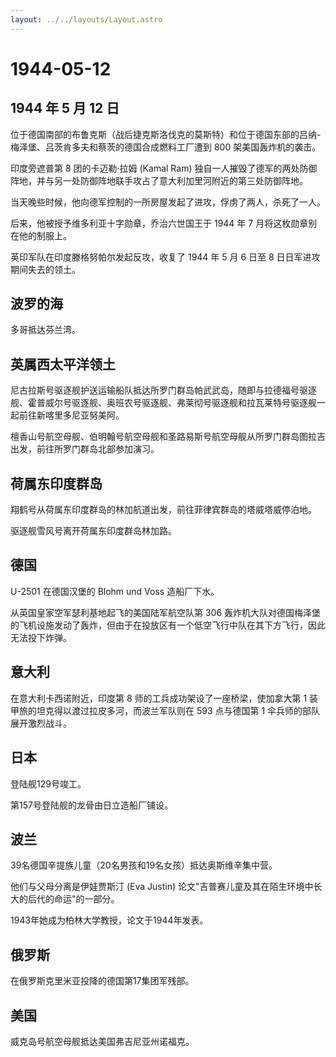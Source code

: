 ```yaml
---
layout: ../../layouts/Layout.astro
---
```


# 1944-05-12

## 1944 年 5 月 12 日

位于德国南部的布鲁克斯（战后捷克斯洛伐克的莫斯特）和位于德国东部的吕纳-梅泽堡、吕茨肯多夫和蔡茨的德国合成燃料工厂遭到
800 架美国轰炸机的袭击。

印度旁遮普第 8 团的卡迈勒·拉姆 (Kamal Ram)
独自一人摧毁了德军的两处防御阵地，并与另一处防御阵地联手攻占了意大利加里河附近的第三处防御阵地。

当天晚些时候，他向德军控制的一所房屋发起了进攻，俘虏了两人，杀死了一人。

后来，他被授予维多利亚十字勋章，乔治六世国王于 1944 年 7
月将这枚勋章别在他的制服上。

英印军队在印度滕格努帕尔发起反攻，收复了 1944 年 5 月 6 日至 8
日日军进攻期间失去的领土。

## 波罗的海

多哥抵达芬兰湾。

## 英属西太平洋领土

尼古拉斯号驱逐舰护送运输船队抵达所罗门群岛帕武武岛，随即与拉德福号驱逐舰、霍普威尔号驱逐舰、奥班农号驱逐舰、弗莱彻号驱逐舰和拉瓦莱特号驱逐舰一起前往新喀里多尼亚努美阿。

檀香山号航空母舰、伯明翰号航空母舰和圣路易斯号航空母舰从所罗门群岛图拉吉出发，前往所罗门群岛北部参加演习。

## 荷属东印度群岛

翔鹤号从荷属东印度群岛的林加航道出发，前往菲律宾群岛的塔威塔威停泊地。

驱逐舰雪风号离开荷属东印度群岛林加路。

## 德国

U-2501 在德国汉堡的 Blohm und Voss 造船厂下水。

从英国皇家空军瑟利基地起飞的美国陆军航空队第 306
轰炸机大队对德国梅泽堡的飞机设施发动了轰炸，但由于在投放区有一个低空飞行中队在其下方飞行，因此无法投下炸弹。

## 意大利

在意大利卡西诺附近，印度第 8 师的工兵成功架设了一座桥梁，使加拿大第 1
装甲旅的坦克得以渡过拉皮多河，而波兰军队则在 593 点与德国第 1
伞兵师的部队展开激烈战斗。

## 日本

登陆舰129号竣工。

第157号登陆舰的龙骨由日立造船厂铺设。

## 波兰

39名德国辛提族儿童（20名男孩和19名女孩）抵达奥斯维辛集中营。

他们与父母分离是伊娃贾斯汀 (Eva Justin)
论文"吉普赛儿童及其在陌生环境中长大的后代的命运"的一部分。

1943年她成为柏林大学教授，论文于1944年发表。

## 俄罗斯

在俄罗斯克里米亚投降的德国第17集团军残部。

## 美国

威克岛号航空母舰抵达美国弗吉尼亚州诺福克。